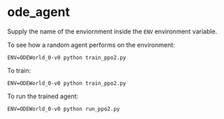 # ode_agent

Supply the name of the enviornment inside the `ENV` environment variable.

To see how a random agent performs on the environment:

    ENV=ODEWorld_0-v0 python train_ppo2.py

To train:

    ENV=ODEWorld_0-v0 python train_ppo2.py

To run the trained agent:

    ENV=ODEWorld_0-v0 python run_ppo2.py
